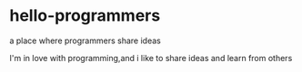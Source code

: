 # hello-programmers
a place where programmers share ideas 

I'm in love with programming,and i like to share ideas and learn from others
